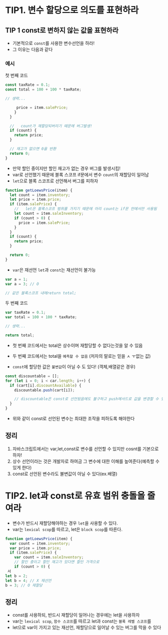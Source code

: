# TIP1. 변수 할당으로 의도를 표현하라

## TIP 1 const로 변하지 않는 값을 표현하라

- 기본적으로 `const`를 사용한 변수선언을 하라!
- 그 이유는 다음과 같다

### 예시

첫 번째 코드

```js
const taxRate = 0.1;
const total = 100 + 100 * taxRate;

// 생략...

     price = item.salePrice;
    }
  }

  //   count가 재할당되버리기 때문에 버그발생!
  if (count) {
    return price;
  }

  // 재고가 없으면 0을 반환
  return 0;
}
```

- 만약 할인 중이지만 할인 재고가 없는 경우 버그를 발생시킴!
- var로 선언했기 때문에 블록 스코프 if문에서 변수 `count`의 재할당이 일어남
- `let`으로 블록 스코프로 선언해서 버그를 피하자

```js
function getLoewsPrice(item) {
  let count = item.inventory;
  let price = item.price;
  if (item.salePrice) {
    //   let은 블록스코프 범위를 가지기 때문에 아리 count는 if문 안에서만 사용됨
    let count = item.saleInventory;
    if (count > 0) {
      price = item.salePrice;
    }
  }
  if (count) {
    return price;
  }

  return 0;
}
```

- `var`은 재선언 `let`과 `const`는 재선언이 불가능

```js
var a = 1;
var a = 3; // O

// 같은 블록스코프 내에return total;
```

두 번째 코드

```js
var taxRate = 0.1;
var total = 100 + 100 * taxRate;

// 생략...

return total;
```

- 첫 번째 코드에서는 total은 상수이며 재할당할 수 없다는것을 알 수 있음
- 두 번째 코드에서는 total을 `예측할 수 없음` (저자의 말로는 믿을 ㅅ ㅜ없는 값)

- `const`에 할당한 값은 `불변값`이 아닐 수 도 있다! (객체,배열같은 경우)

```js
const discountable = [];
for (let i = 0; i < car.length; i++) {
  if (cart[i].discountAvailable) {
    discountable.push(cart[i]);

    // discountable은 const로 선언됬음에도 불구하고 push메서드로 값을 변경할 수 있다
  }
}
```

- 위와 같이 const로 선언된 변수는 최대한 조작을 피하도록 해야한다

## 정리

1. 자바스크립트에서는 var,let,const로 변수를 선언할 수 있지만 cosnt를 기본으로 하자!
2. 상수 선언이라는 것은 개발자로 하여금 그 변수에 대한 이해를 높여준다(예측할 수 있게 한다)
3. const로 선언된 변수라도 불변값이 아닐 수 있다(ex.배열)

# TIP2. let과 const로 유효 범위 충돌을 줄여라

- 변수가 반드시 재할당해야하는 경우 `let`을 사용할 수 있다.
- var는 `lexical scop`를 따르고, let은 `block scop`를 따른다.

```js
function getLoewsPrice(item) {
  var count = item.inventory;
  var price = item.price;
  if (item.salePrice) {
    var count = item.saleInventory;
    // 할인 중이고 할인 재고가 있다면 할인 가격으로
    if (count > 0) {
 서
let b = 2;
let b = 4; // X 재선언
b = 3; // O 재할당
```

## 정리

- const를 사용하되, 반드시 재할당이 일어나는 경우에는 let을 사용하자
- var는 `lexical scop`, `함수 스코프`를 따르고 let과 const는 `블록 레벨 스코프`를
- let으로 var이 가지고 있는 재선언, 재할당으로 일어날 수 있는 버그를 막을 수 있다
